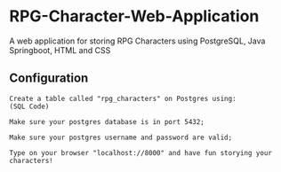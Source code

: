 # RPG-Character-Web-Application
A web application for storing RPG Characters using PostgreSQL, Java Springboot, HTML and CSS

## Configuration
```
Create a table called "rpg_characters" on Postgres using:
(SQL Code)

Make sure your postgres database is in port 5432;

Make sure your postgres username and password are valid;

Type on your browser "localhost://8000" and have fun storying your characters!
```
